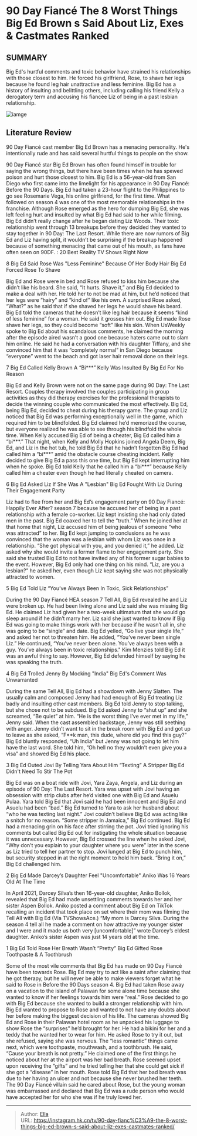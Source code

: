 # 90 Day Fiancé The 8 Worst Things Big Ed Brown s Said About Liz, Exes &amp; Castmates Ranked


## SUMMARY 


 Big Ed&#39;s hurtful comments and toxic behavior have strained his relationships with those closest to him. 
 He forced his girlfriend, Rose, to shave her legs because he found leg hair unattractive and less feminine. 
 Big Ed has a history of insulting and belittling others, including calling his friend Kelly a derogatory term and accusing his fiancée Liz of being in a past lesbian relationship. 

![iamge](https://static1.srcdn.com/wordpress/wp-content/uploads/2023/12/90-day-fiance-_-the-8-worst-things-big-ed-brown-s-said-about-liz-exes-castmates-ranked.jpg)

## Literature Review
90 Day Fiancé cast member Big Ed Brown has a menacing personality. He&#39;s intentionally rude and has said several hurtful things to people on the show.




90 Day Fiancé star Big Ed Brown has often found himself in trouble for saying the wrong things, but there have been times when he has spewed poison and hurt those closest to him. Big Ed is a 56-year-old from San Diego who first came into the limelight for his appearance in 90 Day Fiancé: Before the 90 Days. Big Ed had taken a 23-hour flight to the Philippines to go see Rosemarie Vega, his online girlfriend, for the first time. What followed on season 4 was one of the most memorable relationships in the franchise.
Although Rose emerged as the hero for dumping Big Ed, she was left feeling hurt and insulted by what Big Ed had said to her while filming. Big Ed didn’t really change after he began dating Liz Woods. Their toxic relationship went through 13 breakups before they decided they wanted to stay together in 90 Day: The Last Resort. While there are now rumors of Big Ed and Liz having split, it wouldn’t be surprising if the breakup happened because of something menacing that came out of his mouth, as fans have often seen on 90DF.
 : 20 Best Reality TV Shows Right Now









 








 8  Big Ed Said Rose Was &#34;Less Feminine&#34; Because Of Her Body Hair 
Big Ed Forced Rose To Shave
        

Big Ed and Rose were in bed and Rose refused to kiss him because she didn’t like his beard. She said, “It hurts. Shave it,” and Big Ed decided to make a deal with her. He told her to not be mad at him, but he’d noticed that her legs were “hairy” and “kind of” like his own. A surprised Rose asked, “What?” as he said that if she shaved her legs he would shave his beard. Big Ed told the cameras that he doesn’t like leg hair because it seems “kind of less feminine” for a woman. He said it grosses him out.
Big Ed made Rose shave her legs, so they could become “soft” like his skin. When UsWeekly spoke to Big Ed about his scandalous comments, he claimed the morning after the episode aired wasn’t a good one because haters came out to slam him online. He said he had a conversation with his daughter Tiffany, and she convinced him that it was “completely normal” in San Diego because “everyone” went to the beach and got laser hair removal done on their legs.





 7  Big Ed Called Kelly Brown A “Bi***” 
Kelly Was Insulted By Big Ed For No Reason
        

Big Ed and Kelly Brown were not on the same page during 90 Day: The Last Resort. Couples therapy involved the couples participating in group activities as they did therapy exercises for the professional therapists to decide the winning couple who communicated the most effectively. Big Ed, being Big Ed, decided to cheat during his therapy game. The group and Liz noticed that Big Ed was performing exceptionally well in the game, which required him to be blindfolded. Big Ed claimed he’d memorized the course, but everyone realized he was able to see through his blindfold the whole time.
When Kelly accused Big Ed of being a cheater, Big Ed called him a “bi***.” That night, when Kelly and Molly Hopkins joined Angela Deem, Big Ed, and Liz in the hot tub, he told Big Ed that he hadn’t forgotten Big Ed had called him a “bi***” amid the obstacle course cheating incident. Kelly decided to give Big Ed a pass this one time, but Big Ed kept interrupting him when he spoke. Big Ed told Kelly that he called him a “bi***” because Kelly called him a cheater even though he had literally cheated on camera.





 6  Big Ed Asked Liz If She Was A &#34;Lesbian&#34; 
Big Ed Fought With Liz During Their Engagement Party


 







Liz had to flee from her and Big Ed’s engagement party on 90 Day Fiancé: Happily Ever After? season 7 because he accused her of being in a past relationship with a female co-worker. Liz kept insisting she had only dated men in the past. Big Ed coaxed her to tell the “truth.” When he joined her at that home that night, Liz accused him of being jealous of someone “who was attracted” to her. Big Ed kept jumping to conclusions as he was convinced that the woman was a lesbian with whom Liz was once in a relationship. “She got physical with you, and you denied it,” he added.
Liz asked why she would invite a former flame to her engagement party. She said she trusted Big Ed to not have invited any of his former sugar babies to the event. However, Big Ed only had one thing on his mind. “Liz, are you a lesbian?” he asked her, even though Liz kept saying she was not physically attracted to women.





 5  Big Ed Told Liz “You’ve Always Been In Toxic, Sick Relationships” 


During the 90 Day Fiancé HEA season 7 Tell All, Big Ed revealed he and Liz were broken up. He had been living alone and Liz said she was missing Big Ed. He claimed Liz had given her a two-week ultimatum that she would go sleep around if he didn’t marry her. Liz said she just wanted to know if Big Ed was going to make things work with her because if he wasn’t all in, she was going to be “single” and date. Big Ed yelled, “Go live your single life,” and asked her not to threaten him. He added, “You’ve never been single Liz.”
He continued, “You’ve never been alone. You’ve always been with a guy. You’ve always been in toxic relationships.&#34; Kim Menzies told Big Ed it was an awful thing to say. However, Big Ed defended himself by saying he was speaking the truth.





 4  Big Ed Trolled Jenny By Mocking &#34;India&#34; 
Big Ed&#39;s Comment Was Unwarranted


 







During the same Tell All, Big Ed had a showdown with Jenny Slatten. The usually calm and composed Jenny had had enough of Big Ed treating Liz badly and insulting other cast members. Big Ed told Jenny to stop talking, but she chose not to be subdued. Big Ed asked Jenny to “shut up” and she screamed, “Be quiet” at him. “He is the worst thing I’ve ever met in my life,” Jenny said. When the cast assembled backstage, Jenny was still seething with anger.
Jenny didn’t want to sit in the break room with Big Ed and got up to leave as she asked, “F**k man, this dude, where did you find this guy?” Big Ed bluntly responded, “Uh India” but Jenny was not going to let him have the last word. She told him, “Oh hell no they wouldn’t even give you a visa” and showed Big Ed his place.





 3  Big Ed Outed Jovi By Telling Yara About Him “Texting” A Stripper 
Big Ed Didn&#39;t Need To Stir The Pot
        

Big Ed was on a boat ride with Jovi, Yara Zaya, Angela, and Liz during an episode of 90 Day: The Last Resort. Yara was upset with Jovi having an obsession with strip clubs after he’d visited one with Big Ed and Asuelu Pulaa. Yara told Big Ed that Jovi said he had been innocent and Big Ed and Asuelu had been “bad.” Big Ed turned to Yara to ask her husband about “who he was texting last night.” Jovi couldn’t believe Big Ed was acting like a snitch for no reason. “Some stripper in Jamaica,” Big Ed continued.
Big Ed had a menacing grin on his face after stirring the pot. Jovi tried ignoring his comments but called Big Ed out for instigating the whole situation because it was unnecessary. However, Big Ed crossed the line when he asked Jovi, “Why don’t you explain to your daughter where you were” later in the scene as Liz tried to tell her partner to stop. Jovi lunged at Big Ed to punch him, but security stepped in at the right moment to hold him back. “Bring it on,” Big Ed challenged him.





 2  Big Ed Made Darcey’s Daughter Feel &#34;Uncomfortable&#34; 
Aniko Was 16 Years Old At The Time
        

In April 2021, Darcey Silva’s then 16-year-old daughter, Aniko Bollok, revealed that Big Ed had made unsettling comments towards her and her sister Aspen Bollok. Aniko posted a comment about Big Ed on TikTok recalling an incident that took place on set where their mom was filming the Tell All with Big Ed (Via TVShowsAce.) “My mom is Darcey Silva. During the season 4 tell all he made a comment on how attractive my younger sister and I were and it made us both very [uncomfortable]” wrote Darcey’s eldest daughter. Aniko’s sister Aspen was just 14 years old at the time.





 1  Big Ed Told Rose Her Breath Wasn’t “Pretty” 
Big Ed Gifted Rose Toothpaste &amp; A Toothbrush


Some of the most vile comments that Big Ed has made on 90 Day Fiancé have been towards Rose. Big Ed may try to act like a saint after claiming that he got therapy, but he will never be able to make viewers forget what he said to Rose in Before the 90 Days season 4. Big Ed had taken Rose away on a vacation to the island of Palawan for some alone time because she wanted to know if her feelings towards him were “real.” Rose decided to go with Big Ed because she wanted to build a stronger relationship with him.
Big Ed wanted to propose to Rose and wanted to not have any doubts about her before making the biggest decision of his life. The cameras showed Big Ed and Rose in their Palawan hotel room as he unpacked his luggage to show Rose the “surprises” he’d brought for her. He had a bikini for her and a teddy that he wanted her to wear for him. He asked Rose to try it out, but she refused, saying she was nervous. The “less romantic” things came next, which were toothpaste, mouthwash, and a toothbrush. He said, “Cause your breath is not pretty.”
He claimed one of the first things he noticed about her at the airport was her bad breath. Rose seemed upset upon receiving the “gifts” and he tried telling her that she could get sick if she got a “disease” in her mouth. Rose told Big Ed that her bad breath was due to her having an ulcer and not because she never brushed her teeth. The 90 Day Fiancé villain said he cared about Rose, but the young woman was embarrassed and declared that Big Ed was a rude person who would have accepted her for who she was if he truly loved her.


---

> Author: [Ella](https://instagram.hk.cn/)  
> URL: https://instagram.hk.cn/tv/90-day-fianc%C3%A9-the-8-worst-things-big-ed-brown-s-said-about-liz-exes-castmates-ranked/  

